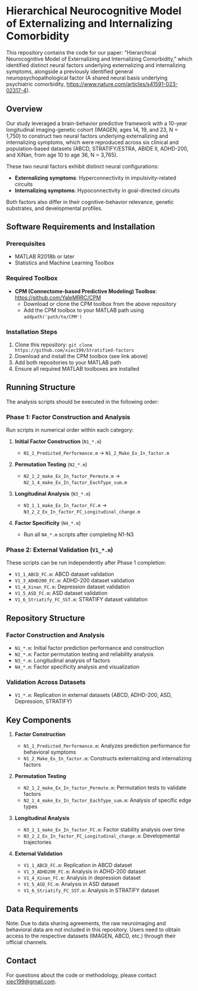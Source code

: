 # Hierarchical Neurocognitive Model of Externalizing and Internalizing Comorbidity

This repository contains the code for our paper: "Hierarchical Neurocognitive Model of Externalizing and Internalizing Comorbidity," which identified distinct neural factors underlying externalizing and internalizing symptoms, alongside a previously identified general neuropsychopathological factor (A shared neural basis underlying psychiatric comorbidity, https://www.nature.com/articles/s41591-023-02317-4).

## Overview

Our study leveraged a brain-behavior predictive framework with a 10-year longitudinal imaging-genetic cohort (IMAGEN, ages 14, 19, and 23, N = 1,750) to construct two neural factors underlying externalizing and internalizing symptoms, which were reproduced across six clinical and population-based datasets (ABCD, STRATIFY/ESTRA, ABIDE II, ADHD-200, and XiNan, from age 10 to age 36, N = 3,765).

These two neural factors exhibit distinct neural configurations:
- **Externalizing symptoms**: Hyperconnectivity in impulsivity-related circuits
- **Internalizing symptoms**: Hypoconnectivity in goal-directed circuits

Both factors also differ in their cognitive-behavior relevance, genetic substrates, and developmental profiles.

## Software Requirements and Installation

### Prerequisites
- MATLAB R2018b or later
- Statistics and Machine Learning Toolbox

### Required Toolbox
- **CPM (Connectome-based Predictive Modeling) Toolbox**: https://github.com/YaleMRRC/CPM
  - Download or clone the CPM toolbox from the above repository
  - Add the CPM toolbox to your MATLAB path using `addpath('path/to/CPM')`

### Installation Steps
1. Clone this repository: `git clone https://github.com/xiec199/Stratified-factors`
2. Download and install the CPM toolbox (see link above)
3. Add both repositories to your MATLAB path
4. Ensure all required MATLAB toolboxes are installed

## Running Structure

The analysis scripts should be executed in the following order:

### Phase 1: Factor Construction and Analysis
Run scripts in numerical order within each category:

1. **Initial Factor Construction** (`N1_*.m`)
   - `N1_1_Predicted_Performance.m` → `N1_2_Make_Ex_In_factor.m`

2. **Permutation Testing** (`N2_*.m`)
   - `N2_1_2_make_Ex_In_factor_Permute.m` → `N2_1_4_make_Ex_In_factor_EachType_sum.m`

3. **Longitudinal Analysis** (`N3_*.m`)
   - `N3_1_1_make_Ex_In_factor_FC.m` → `N3_2_2_Ex_In_factor_FC_Longitudinal_change.m`

4. **Factor Specificity** (`N4_*.m`)
   - Run all `N4_*.m` scripts after completing N1-N3

### Phase 2: External Validation (`V1_*.m`)
These scripts can be run independently after Phase 1 completion:
- `V1_1_ABCD_FC.m`: ABCD dataset validation
- `V1_3_ADHD200_FC.m`: ADHD-200 dataset validation
- `V1_4_Xinan_FC.m`: Depression dataset validation
- `V1_5_ASD_FC.m`: ASD dataset validation
- `V1_6_Striatify_FC_SST.m`: STRATIFY dataset validation

## Repository Structure

### Factor Construction and Analysis
- `N1_*.m`: Initial factor prediction performance and construction
- `N2_*.m`: Factor permutation testing and reliability analysis
- `N3_*.m`: Longitudinal analysis of factors
- `N4_*.m`: Factor specificity analysis and visualization

### Validation Across Datasets
- `V1_*.m`: Replication in external datasets (ABCD, ADHD-200, ASD, Depression, STRATIFY)

## Key Components

1. **Factor Construction**
   - `N1_1_Predicted_Performance.m`: Analyzes prediction performance for behavioral symptoms
   - `N1_2_Make_Ex_In_factor.m`: Constructs externalizing and internalizing factors

2. **Permutation Testing**
   - `N2_1_2_make_Ex_In_factor_Permute.m`: Permutation tests to validate factors
   - `N2_1_4_make_Ex_In_factor_EachType_sum.m`: Analysis of specific edge types

3. **Longitudinal Analysis**
   - `N3_1_1_make_Ex_In_factor_FC.m`: Factor stability analysis over time
   - `N3_2_2_Ex_In_factor_FC_Longitudinal_change.m`: Developmental trajectories

4. **External Validation**
   - `V1_1_ABCD_FC.m`: Replication in ABCD dataset
   - `V1_3_ADHD200_FC.m`: Analysis in ADHD-200 dataset
   - `V1_4_Xinan_FC.m`: Analysis in depression dataset
   - `V1_5_ASD_FC.m`: Analysis in ASD dataset
   - `V1_6_Striatify_FC_SST.m`: Analysis in STRATIFY dataset

## Data Requirements

Note: Due to data sharing agreements, the raw neuroimaging and behavioral data are not included in this repository. Users need to obtain access to the respective datasets (IMAGEN, ABCD, etc.) through their official channels.

## Contact

For questions about the code or methodology, please contact xiec199@gmail.com.
